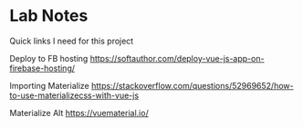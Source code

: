 # Lab Notes 

Quick links I need for this project

Deploy to FB hosting
https://softauthor.com/deploy-vue-js-app-on-firebase-hosting/

Importing Materialize
https://stackoverflow.com/questions/52969652/how-to-use-materializecss-with-vue-js

Materialize Alt
https://vuematerial.io/